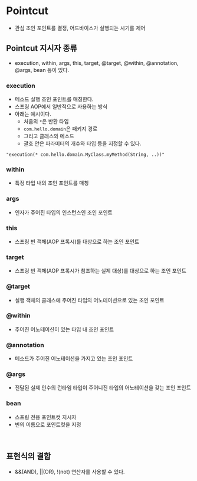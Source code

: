 # Pointcut

- 관심 조인 포인트를 결정, 어드바이스가 실행되는 시기를 제어

## Pointcut 지시자 종류

- execution, within, args, this, target, @target, @within, @annotation, @args, bean 등이 있다.

### execution 

- 메소드 실행 조인 포인트를 매칭한다. 
- 스프링 AOP에서 일반적으로 사용하는 방식
- 아래는 예시이다.
  - 처음의 `*`은 반환 타입
  - `com.hello.domain`은 패키지 경로
  - 그리고 클래스와 메소드
  - 괄호 안은 파라미터의 개수와 타입 등을 지정할 수 있다.

```
"execution(* com.hello.domain.MyClass.myMethod(String, ..))"
```

### within

- 특정 타입 내의 조인 포인트를 매칭

### args

- 인자가 주어진 타입의 인스턴스인 조인 포인트

### this

- 스프링 빈 객체(AOP 프록시)를 대상으로 하는 조인 포인트

### target

- 스프링 빈 객체(AOP 프록시가 참조하는 실제 대상)를 대상으로 하는 조인 포인트

### @target

- 실행 객체의 클래스에 주어진 타입의 어노테이션으로 있는 조인 포인트

### @within

- 주어진 어노테이션이 있는 타입 내 조인 포인트

### @annotation

- 메소드가 주어진 어노테이션을 가지고 있는 조인 포인트

### @args

- 전달된 실제 인수의 런타임 타입이 주어니진 타입의 어노테이션을 갖는 조인 포인트

### bean

- 스프링 전용 포인트컷 지시자
- 빈의 이름으로 포인트컷을 지정

<br/>

## 표현식의 결합

- &&(AND), ||(OR), !(not) 연산자를 사용할 수 있다.